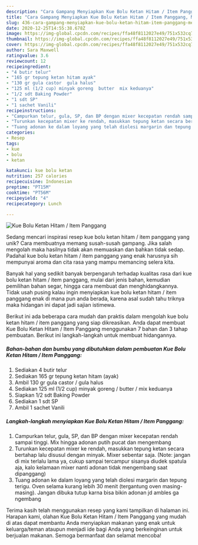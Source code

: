 ```yaml
---
description: "Cara Gampang Menyiapkan Kue Bolu Ketan Hitam / Item Panggang, Menggugah Selera"
title: "Cara Gampang Menyiapkan Kue Bolu Ketan Hitam / Item Panggang, Menggugah Selera"
slug: 436-cara-gampang-menyiapkan-kue-bolu-ketan-hitam-item-panggang-menggugah-selera
date: 2020-12-25T14:55:38.678Z
image: https://img-global.cpcdn.com/recipes/ffa48f8112027e49/751x532cq70/kue-bolu-ketan-hitam-item-panggang-foto-resep-utama.jpg
thumbnail: https://img-global.cpcdn.com/recipes/ffa48f8112027e49/751x532cq70/kue-bolu-ketan-hitam-item-panggang-foto-resep-utama.jpg
cover: https://img-global.cpcdn.com/recipes/ffa48f8112027e49/751x532cq70/kue-bolu-ketan-hitam-item-panggang-foto-resep-utama.jpg
author: Sara Maxwell
ratingvalue: 3.6
reviewcount: 12
recipeingredient:
- "4 butir telur"
- "165 gr tepung ketan hitam ayak"
- "130 gr gula castor  gula halus"
- "125 ml (1/2 cup) minyak goreng  butter  mix keduanya"
- "1/2 sdt Baking Powder"
- "1 sdt SP"
- "1 sachet Vanili"
recipeinstructions:
- "Campurkan telur, gula, SP, dan BP dengan mixer kecepatan rendah sampai tinggi. Mix hingga adonan putih pucat dan mengembang"
- "Turunkan kecepatan mixer ke rendah, masukkan tepung ketan secara bertahap lalu disusul dengan minyak. Mixer sebentar saja. (Note: jangan di mix terlalu lama ya, cukup sampai tercampur sisanya diudek spatula aja, kalo kelamaan mixer nanti adonan tidak mengembang saat dipanggang)"
- "Tuang adonan ke dalam loyang yang telah diolesi margarin dan tepung terigu. Oven selama kurang lebih 30 menit (tergantung oven masing-masing). Jangan dibuka tutup karna bisa bikin adonan jd ambles ga ngembang"
categories:
- Resep
tags:
- kue
- bolu
- ketan

katakunci: kue bolu ketan 
nutrition: 257 calories
recipecuisine: Indonesian
preptime: "PT15M"
cooktime: "PT56M"
recipeyield: "4"
recipecategory: Lunch

---
```



![Kue Bolu Ketan Hitam / Item Panggang](https://img-global.cpcdn.com/recipes/ffa48f8112027e49/751x532cq70/kue-bolu-ketan-hitam-item-panggang-foto-resep-utama.jpg)

Sedang mencari inspirasi resep kue bolu ketan hitam / item panggang yang unik? Cara membuatnya memang susah-susah gampang. Jika salah mengolah maka hasilnya tidak akan memuaskan dan bahkan tidak sedap. Padahal kue bolu ketan hitam / item panggang yang enak harusnya sih mempunyai aroma dan cita rasa yang mampu memancing selera kita.

Banyak hal yang sedikit banyak berpengaruh terhadap kualitas rasa dari kue bolu ketan hitam / item panggang, mulai dari jenis bahan, kemudian pemilihan bahan segar, hingga cara membuat dan menghidangkannya. Tidak usah pusing kalau ingin menyiapkan kue bolu ketan hitam / item panggang enak di mana pun anda berada, karena asal sudah tahu triknya maka hidangan ini dapat jadi sajian istimewa.




Berikut ini ada beberapa cara mudah dan praktis dalam mengolah kue bolu ketan hitam / item panggang yang siap dikreasikan. Anda dapat membuat Kue Bolu Ketan Hitam / Item Panggang menggunakan 7 bahan dan 3 tahap pembuatan. Berikut ini langkah-langkah untuk membuat hidangannya.

<!--inarticleads1-->

##### Bahan-bahan dan bumbu yang dibutuhkan dalam pembuatan Kue Bolu Ketan Hitam / Item Panggang:

1. Sediakan 4 butir telur
1. Sediakan 165 gr tepung ketan hitam (ayak)
1. Ambil 130 gr gula castor / gula halus
1. Sediakan 125 ml (1/2 cup) minyak goreng / butter / mix keduanya
1. Siapkan 1/2 sdt Baking Powder
1. Sediakan 1 sdt SP
1. Ambil 1 sachet Vanili




<!--inarticleads2-->

##### Langkah-langkah menyiapkan Kue Bolu Ketan Hitam / Item Panggang:

1. Campurkan telur, gula, SP, dan BP dengan mixer kecepatan rendah sampai tinggi. Mix hingga adonan putih pucat dan mengembang
1. Turunkan kecepatan mixer ke rendah, masukkan tepung ketan secara bertahap lalu disusul dengan minyak. Mixer sebentar saja. (Note: jangan di mix terlalu lama ya, cukup sampai tercampur sisanya diudek spatula aja, kalo kelamaan mixer nanti adonan tidak mengembang saat dipanggang)
1. Tuang adonan ke dalam loyang yang telah diolesi margarin dan tepung terigu. Oven selama kurang lebih 30 menit (tergantung oven masing-masing). Jangan dibuka tutup karna bisa bikin adonan jd ambles ga ngembang




Terima kasih telah menggunakan resep yang kami tampilkan di halaman ini. Harapan kami, olahan Kue Bolu Ketan Hitam / Item Panggang yang mudah di atas dapat membantu Anda menyiapkan makanan yang enak untuk keluarga/teman ataupun menjadi ide bagi Anda yang berkeinginan untuk berjualan makanan. Semoga bermanfaat dan selamat mencoba!
